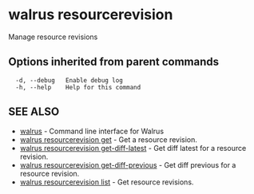 # walrus resourcerevision

Manage resource revisions

## Options inherited from parent commands

```
  -d, --debug   Enable debug log
  -h, --help    Help for this command
```

## SEE ALSO

* [walrus](../walrus)	 - Command line interface for Walrus
* [walrus resourcerevision get](walrus_resourcerevision_get)	 - Get a resource revision.
* [walrus resourcerevision get-diff-latest](walrus_resourcerevision_get-diff-latest)	 - Get diff latest for a resource revision.
* [walrus resourcerevision get-diff-previous](walrus_resourcerevision_get-diff-previous)	 - Get diff previous for a resource revision.
* [walrus resourcerevision list](walrus_resourcerevision_list)	 - Get resource revisions.

